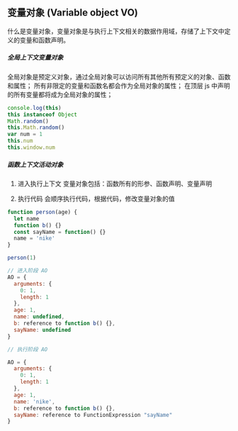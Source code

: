 ## 变量对象 (Variable object  VO)
 什么是变量对象，变量对象是与执行上下文相关的数据作用域，存储了上下文中定义的变量和函数声明。 
   

##### 全局上下文变量对象
  全局对象是预定义对象，通过全局对象可以访问所有其他所有预定义的对象、函数和属性；
  所有非限定的变量和函数名都会作为全局对象的属性；
  在顶层 js 中声明的所有变量都将成为全局对象的属性；
```js
console.log(this)
this instanceof Object
Math.random()
this.Math.random()
var num = 1
this.num
this.window.num

```
##### 函数上下文活动对象
  1. 进入执行上下文
    变量对象包括：函数所有的形参、函数声明、变量声明

  2. 执行代码
    会顺序执行代码，根据代码，修改变量对象的值

  
```js
function person(age) {
  let name 
  function b() {}
  const sayName = function() {}
  name = 'nike'
}

person(1)

// 进入阶段 AO
AO = {
  arguments: {
    0: 1,
    length: 1
  },
  age: 1,
  name: undefined,
  b: reference to function b() {},
  sayName: undefined
}

// 执行阶段 AO

AO = {
  arguments: {
    0: 1,
    length: 1
  },
  age: 1,
  name: 'nike',
  b: reference to function b() {},
  sayName: reference to FunctionExpression "sayName"
}

```